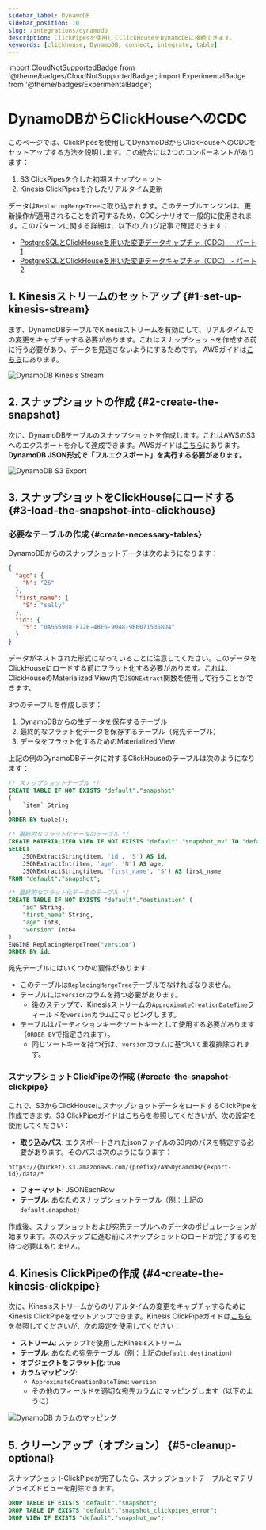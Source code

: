 ```yaml
---
sidebar_label: DynamoDB
sidebar_position: 10
slug: /integrations/dynamodb
description: ClickPipesを使用してClickHouseをDynamoDBに接続できます。
keywords: [clickhouse, DynamoDB, connect, integrate, table]
---
```


import CloudNotSupportedBadge from '@theme/badges/CloudNotSupportedBadge';
import ExperimentalBadge from '@theme/badges/ExperimentalBadge';

# DynamoDBからClickHouseへのCDC

<ExperimentalBadge/>

このページでは、ClickPipesを使用してDynamoDBからClickHouseへのCDCをセットアップする方法を説明します。この統合には2つのコンポーネントがあります：
1. S3 ClickPipesを介した初期スナップショット
2. Kinesis ClickPipesを介したリアルタイム更新

データは`ReplacingMergeTree`に取り込まれます。このテーブルエンジンは、更新操作が適用されることを許可するため、CDCシナリオで一般的に使用されます。このパターンに関する詳細は、以下のブログ記事で確認できます：

* [PostgreSQLとClickHouseを用いた変更データキャプチャ（CDC） - パート1](https://clickhouse.com/blog/clickhouse-postgresql-change-data-capture-cdc-part-1?loc=docs-rockest-migrations)
* [PostgreSQLとClickHouseを用いた変更データキャプチャ（CDC） - パート2](https://clickhouse.com/blog/clickhouse-postgresql-change-data-capture-cdc-part-2?loc=docs-rockest-migrations)

## 1. Kinesisストリームのセットアップ {#1-set-up-kinesis-stream}

まず、DynamoDBテーブルでKinesisストリームを有効にして、リアルタイムでの変更をキャプチャする必要があります。これはスナップショットを作成する前に行う必要があり、データを見逃さないようにするためです。
AWSガイドは[こちら](https://docs.aws.amazon.com/amazondynamodb/latest/developerguide/kds.html)にあります。

![DynamoDB Kinesis Stream](../images/dynamodb-kinesis-stream.png)

## 2. スナップショットの作成 {#2-create-the-snapshot}

次に、DynamoDBテーブルのスナップショットを作成します。これはAWSのS3へのエクスポートを介して達成できます。AWSガイドは[こちら](https://docs.aws.amazon.com/amazondynamodb/latest/developerguide/S3DataExport.HowItWorks.html)にあります。
**DynamoDB JSON形式で「フルエクスポート」を実行する必要があります。**

![DynamoDB S3 Export](../images/dynamodb-s3-export.png)

## 3. スナップショットをClickHouseにロードする {#3-load-the-snapshot-into-clickhouse}

### 必要なテーブルの作成 {#create-necessary-tables}

DynamoDBからのスナップショットデータは次のようになります：
```json
{
  "age": {
    "N": "26"
  },
  "first_name": {
    "S": "sally"
  },
  "id": {
    "S": "0A556908-F72B-4BE6-9048-9E60715358D4"
  }
}
```

データがネストされた形式になっていることに注意してください。このデータをClickHouseにロードする前にフラット化する必要があります。これは、ClickHouseのMaterialized View内で`JSONExtract`関数を使用して行うことができます。

3つのテーブルを作成します：
1. DynamoDBからの生データを保存するテーブル
2. 最終的なフラット化データを保存するテーブル（宛先テーブル）
3. データをフラット化するためのMaterialized View

上記の例のDynamoDBデータに対するClickHouseのテーブルは次のようになります：

```sql
/* スナップショットテーブル */
CREATE TABLE IF NOT EXISTS "default"."snapshot"
(
    `item` String
)
ORDER BY tuple();

/* 最終的なフラット化データのテーブル */
CREATE MATERIALIZED VIEW IF NOT EXISTS "default"."snapshot_mv" TO "default"."destination" AS
SELECT
    JSONExtractString(item, 'id', 'S') AS id,
    JSONExtractInt(item, 'age', 'N') AS age,
    JSONExtractString(item, 'first_name', 'S') AS first_name
FROM "default"."snapshot";

/* 最終的なフラット化データのテーブル */
CREATE TABLE IF NOT EXISTS "default"."destination" (
    "id" String,
    "first_name" String,
    "age" Int8,
    "version" Int64
) 
ENGINE ReplacingMergeTree("version")
ORDER BY id;
```

宛先テーブルにはいくつかの要件があります：
- このテーブルは`ReplacingMergeTree`テーブルでなければなりません。
- テーブルには`version`カラムを持つ必要があります。
  - 後のステップで、Kinesisストリームの`ApproximateCreationDateTime`フィールドを`version`カラムにマッピングします。
- テーブルはパーティションキーをソートキーとして使用する必要があります（`ORDER BY`で指定されます）。
  - 同じソートキーを持つ行は、`version`カラムに基づいて重複排除されます。

### スナップショットClickPipeの作成 {#create-the-snapshot-clickpipe}
これで、S3からClickHouseにスナップショットデータをロードするClickPipeを作成できます。S3 ClickPipeガイドは[こちら](/integrations/data-ingestion/clickpipes/object-storage.md)を参照してくださいが、次の設定を使用してください：

- **取り込みパス**: エクスポートされたjsonファイルのS3内のパスを特定する必要があります。そのパスは次のようになります：

```text
https://{bucket}.s3.amazonaws.com/{prefix}/AWSDynamoDB/{export-id}/data/*
```

- **フォーマット**: JSONEachRow
- **テーブル**: あなたのスナップショットテーブル（例：上記の`default.snapshot`）

作成後、スナップショットおよび宛先テーブルへのデータのポピュレーションが始まります。次のステップに進む前にスナップショットのロードが完了するのを待つ必要はありません。

## 4. Kinesis ClickPipeの作成 {#4-create-the-kinesis-clickpipe}

次に、Kinesisストリームからのリアルタイムの変更をキャプチャするためにKinesis ClickPipeをセットアップできます。Kinesis ClickPipeガイドは[こちら](/integrations/data-ingestion/clickpipes/kinesis.md)を参照してくださいが、次の設定を使用してください：

- **ストリーム**: ステップ1で使用したKinesisストリーム
- **テーブル**: あなたの宛先テーブル（例：上記の`default.destination`）
- **オブジェクトをフラット化**: true
- **カラムマッピング**:
  - `ApproximateCreationDateTime`: `version`
  - その他のフィールドを適切な宛先カラムにマッピングします（以下のように）

![DynamoDB カラムのマッピング](../images/dynamodb-map-columns.png) 

## 5. クリーンアップ（オプション） {#5-cleanup-optional}

スナップショットClickPipeが完了したら、スナップショットテーブルとマテリアライズドビューを削除できます。

```sql
DROP TABLE IF EXISTS "default"."snapshot";
DROP TABLE IF EXISTS "default"."snapshot_clickpipes_error";
DROP VIEW IF EXISTS "default"."snapshot_mv";
```
